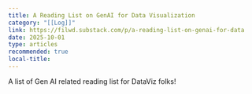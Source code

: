 ```yaml
---
title: A Reading List on GenAI for Data Visualization
category: "[[Log]]"
link: https://filwd.substack.com/p/a-reading-list-on-genai-for-data
date: 2025-10-01
type: articles
recommended: true
local-title:
---
```

A list of Gen AI related reading list for DataViz folks! 